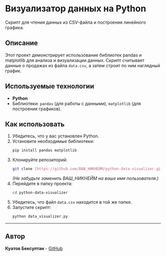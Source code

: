 # Визуализатор данных на Python

Скрипт для чтения данных из CSV-файла и построения линейного графика.

## Описание
Этот проект демонстрирует использование библиотек pandas и matplotlib для анализа и визуализации данных. Скрипт считывает данные о продажах из файла `data.csv`, а затем строит по ним наглядный график.

## Используемые технологии
- **Python**
- Библиотеки: `pandas` (для работы с данными), `matplotlib` (для построения графиков).

## Как использовать
1.  Убедитесь, что у вас установлен Python.
2.  Установите необходимые библиотеки:
    ```bash
    pip install pandas matplotlib
    ```
3.  Клонируйте репозиторий:
    ```bash
    git clone [https://github.com/ВАШ_НИКНЕЙМ/python-data-visualizer.git](https://github.com/ВАШ_НИКНЕЙМ/python-data-visualizer.git)
    ```
    *(Не забудьте заменить ВАШ_НИКНЕЙМ на ваше имя пользователя.)*
4.  Перейдите в папку проекта:
    ```bash
    cd python-data-visualizer
    ```
5.  Убедитесь, что файл `data.csv` находится в той же папке.
6.  Запустите скрипт:
    ```bash
    python data_visualizer.py
    ```

---

## Автор
**Куатов Бексултан** - [GitHub](https://github.com/WATERCOSMOSWORLD)